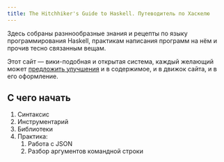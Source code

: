 ```yaml
---
title: The Hitchhiker's Guide to Haskell. Путеводитель по Хаскелю
---
```


Здесь собраны разннообразные знания и рецепты по языку программирования Haskell,
практикам написания программ на нём и прочив тесно связанным вещам.

Этот сайт — вики-подобная и открытая система, каждый желающий может
[предложить улучшения](https://github.com/cblp/haskell-guide) и в содержимое,
и в движок сайта, и в его оформление.

## С чего начать

1.  Синтаксис
1.  Инструментарий
1.  Библиотеки
1.  Практика:
    1.  Работа с JSON
    1.  Разбор аргументов командной строки
